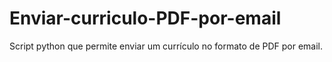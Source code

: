 # Enviar-curriculo-PDF-por-email
Script python que permite enviar um currículo no formato de PDF por email.
